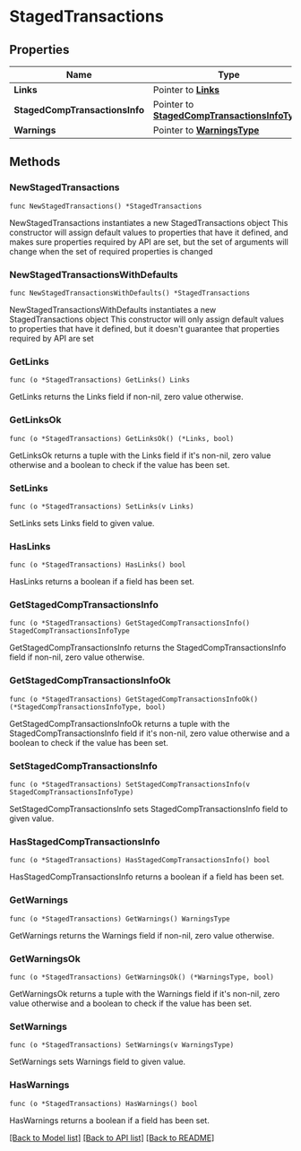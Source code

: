 # StagedTransactions

## Properties

Name | Type | Description | Notes
------------ | ------------- | ------------- | -------------
**Links** | Pointer to [**Links**](Links.md) |  | [optional] 
**StagedCompTransactionsInfo** | Pointer to [**StagedCompTransactionsInfoType**](StagedCompTransactionsInfoType.md) |  | [optional] 
**Warnings** | Pointer to [**WarningsType**](WarningsType.md) |  | [optional] 

## Methods

### NewStagedTransactions

`func NewStagedTransactions() *StagedTransactions`

NewStagedTransactions instantiates a new StagedTransactions object
This constructor will assign default values to properties that have it defined,
and makes sure properties required by API are set, but the set of arguments
will change when the set of required properties is changed

### NewStagedTransactionsWithDefaults

`func NewStagedTransactionsWithDefaults() *StagedTransactions`

NewStagedTransactionsWithDefaults instantiates a new StagedTransactions object
This constructor will only assign default values to properties that have it defined,
but it doesn't guarantee that properties required by API are set

### GetLinks

`func (o *StagedTransactions) GetLinks() Links`

GetLinks returns the Links field if non-nil, zero value otherwise.

### GetLinksOk

`func (o *StagedTransactions) GetLinksOk() (*Links, bool)`

GetLinksOk returns a tuple with the Links field if it's non-nil, zero value otherwise
and a boolean to check if the value has been set.

### SetLinks

`func (o *StagedTransactions) SetLinks(v Links)`

SetLinks sets Links field to given value.

### HasLinks

`func (o *StagedTransactions) HasLinks() bool`

HasLinks returns a boolean if a field has been set.

### GetStagedCompTransactionsInfo

`func (o *StagedTransactions) GetStagedCompTransactionsInfo() StagedCompTransactionsInfoType`

GetStagedCompTransactionsInfo returns the StagedCompTransactionsInfo field if non-nil, zero value otherwise.

### GetStagedCompTransactionsInfoOk

`func (o *StagedTransactions) GetStagedCompTransactionsInfoOk() (*StagedCompTransactionsInfoType, bool)`

GetStagedCompTransactionsInfoOk returns a tuple with the StagedCompTransactionsInfo field if it's non-nil, zero value otherwise
and a boolean to check if the value has been set.

### SetStagedCompTransactionsInfo

`func (o *StagedTransactions) SetStagedCompTransactionsInfo(v StagedCompTransactionsInfoType)`

SetStagedCompTransactionsInfo sets StagedCompTransactionsInfo field to given value.

### HasStagedCompTransactionsInfo

`func (o *StagedTransactions) HasStagedCompTransactionsInfo() bool`

HasStagedCompTransactionsInfo returns a boolean if a field has been set.

### GetWarnings

`func (o *StagedTransactions) GetWarnings() WarningsType`

GetWarnings returns the Warnings field if non-nil, zero value otherwise.

### GetWarningsOk

`func (o *StagedTransactions) GetWarningsOk() (*WarningsType, bool)`

GetWarningsOk returns a tuple with the Warnings field if it's non-nil, zero value otherwise
and a boolean to check if the value has been set.

### SetWarnings

`func (o *StagedTransactions) SetWarnings(v WarningsType)`

SetWarnings sets Warnings field to given value.

### HasWarnings

`func (o *StagedTransactions) HasWarnings() bool`

HasWarnings returns a boolean if a field has been set.


[[Back to Model list]](../README.md#documentation-for-models) [[Back to API list]](../README.md#documentation-for-api-endpoints) [[Back to README]](../README.md)


